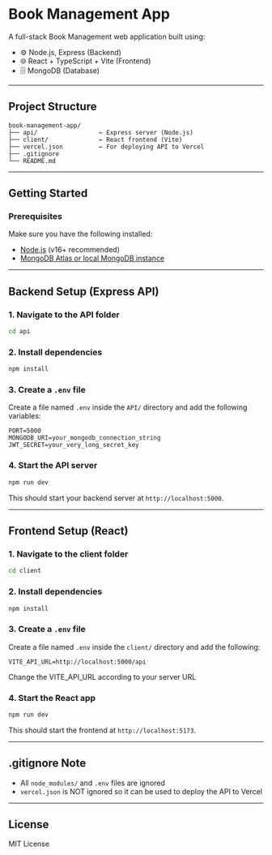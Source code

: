 # Book Management App

A full-stack Book Management web application built using:

- ⚙️ Node.js, Express (Backend)
- 🌐 React + TypeScript + Vite (Frontend)
- 🗄 MongoDB (Database)

---

## Project Structure

```
book-management-app/
├── api/                 ← Express server (Node.js)
├── client/              ← React frontend (Vite)
├── vercel.json          ← For deploying API to Vercel
├── .gitignore
└── README.md
```

---

## Getting Started

### Prerequisites

Make sure you have the following installed:

- [Node.js](https://nodejs.org/) (v16+ recommended)
- [MongoDB Atlas or local MongoDB instance](https://www.mongodb.com/cloud/atlas)

---

## Backend Setup (Express API)

### 1. Navigate to the API folder

```bash
cd api
```

### 2. Install dependencies

```bash
npm install
```

### 3. Create a `.env` file

Create a file named `.env` inside the `API/` directory and add the following variables:

```env
PORT=5000
MONGODB_URI=your_mongodb_connection_string
JWT_SECRET=your_very_long_secret_key
```

### 4. Start the API server

```bash
npm run dev
```

This should start your backend server at `http://localhost:5000`.

---

## Frontend Setup (React)

### 1. Navigate to the client folder

```bash
cd client
```

### 2. Install dependencies

```bash
npm install
```

### 3. Create a `.env` file

Create a file named `.env` inside the `client/` directory and add the following:

```env
VITE_API_URL=http://localhost:5000/api
```
Change the VITE_API_URL according to your server URL

### 4. Start the React app

```bash
npm run dev
```

This should start the frontend at `http://localhost:5173`.

---

## .gitignore Note

- All `node_modules/` and `.env` files are ignored
- `vercel.json` is NOT ignored so it can be used to deploy the API to Vercel

---

## License

MIT License
